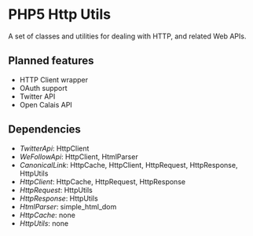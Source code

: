 PHP5 Http Utils
===============

A set of classes and utilities for dealing with HTTP, and related Web APIs.

Planned features
----------------

* HTTP Client wrapper
* OAuth support
* Twitter API
* Open Calais API


Dependencies
------------

* *TwitterApi*: HttpClient
* *WeFollowApi*: HttpClient, HtmlParser
* *CanonicalLink*: HttpCache, HttpClient, HttpRequest, HttpResponse, HttpUtils
* *HttpClient*: HttpCache, HttpRequest, HttpResponse
* *HttpRequest*: HttpUtils
* *HttpResponse*: HttpUtils
* *HtmlParser*: simple_html_dom
* *HttpCache*: none
* *HttpUtils*: none

